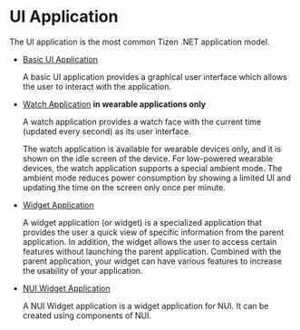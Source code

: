 # UI Application

The UI application is the most common Tizen .NET application model.

  - [Basic UI Application](ui-app.md)

    A basic UI application provides a graphical user interface which allows the user to interact with the application.

  - [Watch Application](watch-app.md) **in wearable applications only**

    A watch application provides a watch face with the current time (updated every second) as its user interface.

    The watch application is available for wearable devices only, and it is shown on the idle screen of the device. For low-powered wearable devices, the watch application supports a special ambient mode. The ambient mode reduces power consumption by showing a limited UI and updating the time on the screen only once per minute.

  - [Widget Application](widget-app.md)

    A widget application (or widget) is a specialized application that provides the user a quick view of specific information from the parent application. In addition, the widget allows the user to access certain features without launching the parent application. Combined with the parent application, your widget can have various features to increase the usability of your application.
  
  - [NUI Widget Application](nui-widget-app.md)

    A NUI Widget application is a widget application for NUI. It can be created using components of NUI.